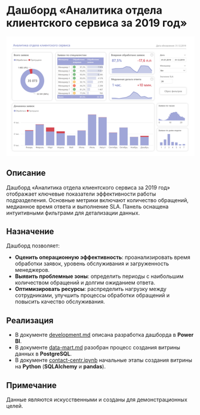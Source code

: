 # Дашборд «Аналитика отдела клиентского сервиса за 2019 год»
![dash](images/dash-5.jpg)

## Описание
Дашборд «Аналитика отдела клиентского сервиса за 2019 год» отображает ключевые показатели эффективности работы подразделения.
Основные метрики включают количество обращений, медианное время ответа и выполнение SLA.
Панель оснащена интуитивными фильтрами для детализации данных.

## Назначение
Дашборд позволяет:
- **Оценить операционную эффективность**: проанализировать время обработки заявок, уровень обслуживания и загруженность менеджеров.
- **Выявить проблемные зоны**: определить периоды с наибольшим количеством обращений и долгим ожиданием ответа.
- **Оптимизировать ресурсы**: распределить нагрузку между сотрудниками, улучшить процессы обработки обращений и повысить качество обслуживания.

## Реализация
- В документе [development.md](development.md) описана разработка дашборда в **Power BI**.
- В документе [data-mart.md](data-mart.md) разобран процесс создания витрины данных в **PostgreSQL**.
- В документе [contact-centr.ipynb](contact-centr.ipynb) начальные этапы создания витрины на **Python** (**SQLAlchemy** и **pandas**).

## Примечание
Данные являются искусственными и созданы для демонстрационных целей.
